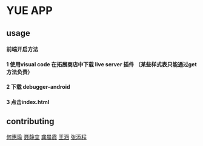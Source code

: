 # YUE APP

## usage

#### 前端开启方法
#### 1 使用visual code 在拓展商店中下载  live server 插件 （某些样式表只能通过get方法负责） 
#### 2 下载 debugger-android 
#### 3 点击index.html



## contributing

[何惠瑜]()
[聂静宜]()
[龚晨霞](https://github.com/clockworkoranges)
[王涵]()
[张添程](https://github.com/sanxincao)
